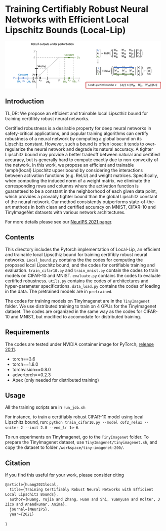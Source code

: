 # Training Certifiably Robust Neural Networks with Efficient Local Lipschitz Bounds (Local-Lip)

<img align="center" src="local-lip.png" width="750">

## Introduction

TL;DR: We propose an efficient and trainable local Lipscthiz bound for training certifibly robust neural networks.

Certified robustness is a desirable property for deep neural networks in safety-critical applications, and popular training algorithms can certify robustness of a neural network by computing a global bound on its Lipschitz constant. However, such a bound is often loose: it tends to over-regularize the neural network and degrade its natural accuracy. A tighter Lipschitz bound may provide a better tradeoff between natural and certified accuracy, but is generally hard to compute exactly due to non-convexity of the network. In this work, we propose an efficient and trainable \emph{local} Lipschitz upper bound by considering the interactions between activation functions (e.g. ReLU) and weight matrices. Specifically, when computing the induced norm of a weight matrix, we eliminate the corresponding rows and columns where the activation function is guaranteed to be a constant in the neighborhood of each given data point, which provides a provably tighter bound than the global Lipschitz constant of the neural network. Our method consistently outperforms state-of-the-art methods in both clean and certified accuracy on MNIST, CIFAR-10 and TinyImageNet datasets with various network architectures.

For more details please see our [NeurIPS 2021 paper](url).

## Contents

This directory includes the Pytorch implementation of Local-Lip, an efficient and trainable local Lipscthiz bound for training certifibly robust neural networks.
`Local_bound.py` contains the the codes for computing the proposed local Lipschitz bound, and the codes for certifiable training and evaluation.
`train_cifar10.py` and `train_mnist.py` contain the codes to train models on CIFAR-10 and MNIST. 
`evaluate.py` contains the codes to evaluate certified robustness.
`utils.py` contains the codes of architectures and hyper-parameter specifications. 
`data_load.py` contains the codes of loading in the data.
The pretrained models are in `pretrained`.

The codes for training models on TinyImagenet are in the `TinyImagenet` folder. We use distributed training to train on 4 GPUs for the TinyImagenet dataset. The codes are organized in the same way as the codes for CIFAR-10 and MNIST, but modified to accomodate for distributed training.

## Requirements
The codes are tested under NVIDIA container image for PyTorch, [release 20.11](https://docs.nvidia.com/deeplearning/frameworks/pytorch-release-notes/rel_20-11.html#rel_20-11).

*   torch==3.6
*   torch==1.8.0
*   torchvision==0.8.0
*   advertorch==0.2.3
*   Apex (only needed for distributed training)

## Usage

All the training scripts are in `run_job.sh`

For instance, to train a certifiably robust CIFAR-10 model using local Lipschitz bound, run: `python train_cifar10.py --model c6f2_relux --sniter 2 --init 2.0 --end_lr 1e-6`.

To run experiments on TinyImagenet, go to the `TinyImagenet` folder.
To prepare the TinyImagenet dataset, use `TinyImagenet/tinyimagenet.sh`, and copy the dataset to folder `/workspace/tiny-imagenet-200/`.


## Citation

If you find this useful for your work, please consider citing

```
@article{huang2021local,
  title={Training Certifiably Robust Neural Networks with Efficient Local Lipschitz Bounds},
  author={Huang, Yujia and Zhang, Huan and Shi, Yuanyuan and Kolter, J Zico and Anandkumar, Anima},
  journal={NeurIPS},
  year={2021}

}
```